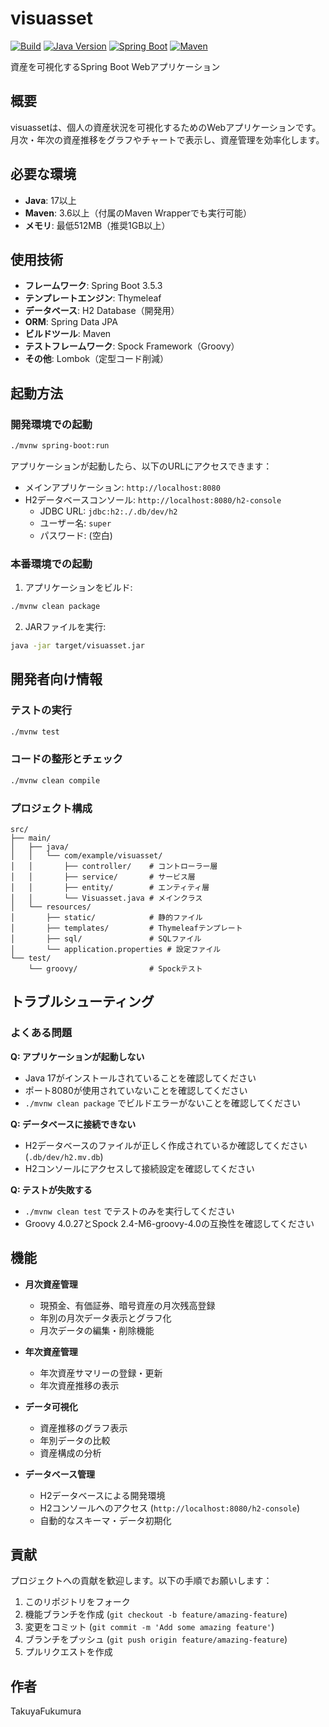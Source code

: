 # visuasset

[![Build](https://github.com/TakuyaFukumura/visuasset/actions/workflows/build.yml/badge.svg)](https://github.com/TakuyaFukumura/visuasset/actions/workflows/build.yml)
[![Java Version](https://img.shields.io/badge/Java-17-blue.svg)](https://openjdk.org/projects/jdk/17/)
[![Spring Boot](https://img.shields.io/badge/Spring%20Boot-3.5.3-brightgreen.svg)](https://spring.io/projects/spring-boot)
[![Maven](https://img.shields.io/badge/Maven-3.6+-red.svg)](https://maven.apache.org/)

資産を可視化するSpring Boot Webアプリケーション

## 概要

visuassetは、個人の資産状況を可視化するためのWebアプリケーションです。月次・年次の資産推移をグラフやチャートで表示し、資産管理を効率化します。

## 必要な環境

- **Java**: 17以上
- **Maven**: 3.6以上（付属のMaven Wrapperでも実行可能）
- **メモリ**: 最低512MB（推奨1GB以上）

## 使用技術

- **フレームワーク**: Spring Boot 3.5.3
- **テンプレートエンジン**: Thymeleaf
- **データベース**: H2 Database（開発用）
- **ORM**: Spring Data JPA
- **ビルドツール**: Maven
- **テストフレームワーク**: Spock Framework（Groovy）
- **その他**: Lombok（定型コード削減）

## 起動方法

### 開発環境での起動
```bash
./mvnw spring-boot:run
```

アプリケーションが起動したら、以下のURLにアクセスできます：
- メインアプリケーション: `http://localhost:8080`
- H2データベースコンソール: `http://localhost:8080/h2-console`
  - JDBC URL: `jdbc:h2:./.db/dev/h2`
  - ユーザー名: `super`
  - パスワード: (空白)

### 本番環境での起動

1. アプリケーションをビルド:
```bash
./mvnw clean package
```

2. JARファイルを実行:
```bash
java -jar target/visuasset.jar
```

## 開発者向け情報

### テストの実行
```bash
./mvnw test
```

### コードの整形とチェック
```bash
./mvnw clean compile
```

### プロジェクト構成
```
src/
├── main/
│   ├── java/
│   │   └── com/example/visuasset/
│   │       ├── controller/    # コントローラー層
│   │       ├── service/       # サービス層
│   │       ├── entity/        # エンティティ層
│   │       └── Visuasset.java # メインクラス
│   └── resources/
│       ├── static/            # 静的ファイル
│       ├── templates/         # Thymeleafテンプレート
│       ├── sql/               # SQLファイル
│       └── application.properties # 設定ファイル
└── test/
    └── groovy/                # Spockテスト
```

## トラブルシューティング

### よくある問題

**Q: アプリケーションが起動しない**
- Java 17がインストールされていることを確認してください
- ポート8080が使用されていないことを確認してください
- `./mvnw clean package` でビルドエラーがないことを確認してください

**Q: データベースに接続できない**
- H2データベースのファイルが正しく作成されているか確認してください (`.db/dev/h2.mv.db`)
- H2コンソールにアクセスして接続設定を確認してください

**Q: テストが失敗する**
- `./mvnw clean test` でテストのみを実行してください
- Groovy 4.0.27とSpock 2.4-M6-groovy-4.0の互換性を確認してください

## 機能

- **月次資産管理**
  - 現預金、有価証券、暗号資産の月次残高登録
  - 年別の月次データ表示とグラフ化
  - 月次データの編集・削除機能

- **年次資産管理**
  - 年次資産サマリーの登録・更新
  - 年次資産推移の表示

- **データ可視化**
  - 資産推移のグラフ表示
  - 年別データの比較
  - 資産構成の分析

- **データベース管理**
  - H2データベースによる開発環境
  - H2コンソールへのアクセス (`http://localhost:8080/h2-console`)
  - 自動的なスキーマ・データ初期化

## 貢献

プロジェクトへの貢献を歓迎します。以下の手順でお願いします：

1. このリポジトリをフォーク
2. 機能ブランチを作成 (`git checkout -b feature/amazing-feature`)
3. 変更をコミット (`git commit -m 'Add some amazing feature'`)
4. ブランチをプッシュ (`git push origin feature/amazing-feature`)
5. プルリクエストを作成

## 作者

TakuyaFukumura
